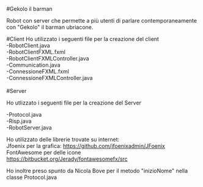 #Gekolo il barman

Robot con server che permette a più utenti di parlare contemporaneamente con "Gekolo" il barman ubriacone.



#Client
Ho utilizzato i seguenti file per la creazione del client<br>
-RobotClient.java<br>
-RobotClientFXML.fxml<br>
-RobotClientFXMLController.java<br>
-Communication.java<br>
-ConnessioneFXML.fxml<br>
-ConnessioneFXMLController.java<br>
<br>
#Server

Ho utlizzato i seguenti file per la creazione del Server<br>

-Protocol.java<br>
-Risp.java<br>
-RobotServer.java<br>

Ho utilizzato delle librerie trovate su internet: <br>
Jfoenix per la grafica: https://github.com/jfoenixadmin/JFoenix <br>
FontAwesome per delle icone https://bitbucket.org/Jerady/fontawesomefx/src<br>

Ho inoltre preso spunto da Nicola Bove per il metodo "inizioNome" nella classe Protocol.java

